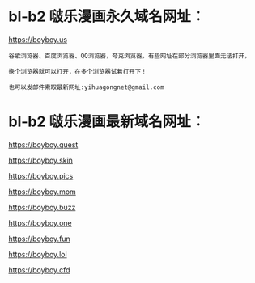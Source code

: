 # bl-b2  啵乐漫画永久域名网址：

https://boyboy.us

```
谷歌浏览器、百度浏览器、QQ浏览器，夸克浏览器，有些网址在部分浏览器里面无法打开，

换个浏览器就可以打开，在多个浏览器试着打开下！

也可以发邮件索取最新网址:yihuagongnet@gmail.com
```
# bl-b2  啵乐漫画最新域名网址：

https://boyboy.quest

https://boyboy.skin

https://boyboy.pics

https://boyboy.mom

https://boyboy.buzz

https://boyboy.one

https://boyboy.fun

https://boyboy.lol

https://boyboy.cfd
